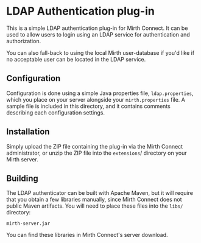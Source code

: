 # LDAP Authentication plug-in

This is a simple LDAP authentication plug-in for Mirth Connect. It can be used
to allow users to login using an LDAP service for authentication and authorization.

You can also fall-back to using the local Mirth user-database if you'd like if
no acceptable user can be located in the LDAP service.

## Configuration

Configuration is done using a simple Java properties file, `ldap.properties`,
which you place on your server alongside your `mirth.properties` file. A sample
file is included in this directory, and it contains comments describing each
configuration settings.

## Installation

Simply upload the ZIP file containing the plug-in via the Mirth Connect
administrator, or unzip the ZIP file into the `extensions`/ directory on
your Mirth server.

## Building

The LDAP authenticator can be built with Apache Maven, but it will require that
you obtain a few libraries manually, since Mirth Connect does not public Maven
artifacts. You will need to place these files into the `libs/` directory:

    mirth-server.jar

You can find these libraries in Mirth Connect's server download.
